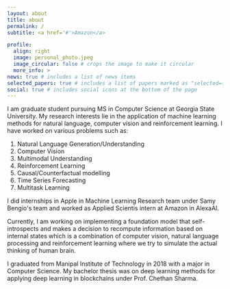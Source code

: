 ```yaml
---
layout: about
title: about
permalink: /
subtitle: <a href='#'>Amazon</a>

profile:
  align: right
  image: personal_photo.jpeg
  image_circular: false # crops the image to make it circular
  more_info: >
news: true # includes a list of news items
selected_papers: true # includes a list of papers marked as "selected={true}"
social: true # includes social icons at the bottom of the page
---
```


I am graduate student pursuing MS in Computer Science at Georgia State University. My research interests lie in the application of machine learning methods for natural language, computer vision and reinforcement learning. I have worked on various problems such as:

1. Natural Language Generation/Understanding
2. Computer Vision
3. Multimodal Understanding
4. Reinforcement Learning
5. Causal/Counterfactual modelling
6. Time Series Forecasting
7. Multitask Learning

I did internships in Apple in Machine Learning Research team under Samy Bengio's team and worked as Applied Scientis intern at Amazon in AlexaAI. 

Currently, I am working on implementing a foundation model that self-introspects and makes a decision to recompute information based on internal states which is a combination of computer vision, natural language processing and reinforcement learning where we try to simulate the actual thinking of human brain. 

I graduated from Manipal Institute of Technology in 2018 with a major in Computer Science. My bachelor thesis was on deep learning methods for applying deep learning in blockchains under Prof. Chethan Sharma. 

